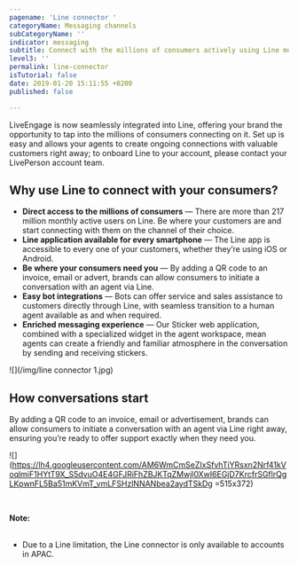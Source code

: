 ```yaml
---
pagename: 'Line connector '
categoryName: Messaging channels
subCategoryName: ''
indicator: messaging
subtitle: Connect with the millions of consumers actively using Line monthly
level3: ''
permalink: line-connector
isTutorial: false
date: 2019-01-20 15:11:55 +0200
published: false

---
```

LiveEngage is now seamlessly integrated into Line, offering your brand the opportunity to tap into the millions of consumers connecting on it. Set up is easy and allows your agents to create ongoing connections with valuable customers right away; to onboard Line to your account, please contact your LivePerson account team.

## Why use Line to connect with your consumers?

* **Direct access to the millions of consumers** — There are more than 217 million monthly active users on Line. Be where your customers are and start connecting with them on the channel of their choice.
* **Line application available for every smartphone** — The Line app is accessible to every one of your customers, whether they’re using iOS or Android.
* **Be where your consumers need you** — By adding a QR code to an invoice, email or advert, brands can allow consumers to initiate a conversation with an agent via Line.
* **Easy bot integrations** — Bots can offer service and sales assistance to customers directly through Line, with seamless transition to a human agent available as and when required.
* **Enriched messaging experience** — Our Sticker web application, combined with a specialized widget in the agent workspace, mean agents can create a friendly and familiar atmosphere in the conversation by sending and receiving stickers.

![](/img/line connector 1.jpg)

## How conversations start

By adding a QR code to an invoice, email or advertisement, brands can allow consumers to initiate a conversation with an agent via Line right away, ensuring you’re ready to offer support exactly when they need you.

![](https://lh4.googleusercontent.com/AM6WmCmSeZIxSfvhTiYRsxn2Nrf41kVoqlmiF1HYtT9X_S5dvuO4E4GFJRiFhZBJKTqZMwjl0XwI6EGjD7KrcfrSGflrQgLKpwnFL5Ba51mKVmT_vmLFSHzlNNANbea2aydTSkDg =515x372)

<div class="important"> 

<b>Note:</b> 

<ul> 

<li>Due to a Line limitation, the Line connector is only available to accounts in APAC.</li> 

</div>